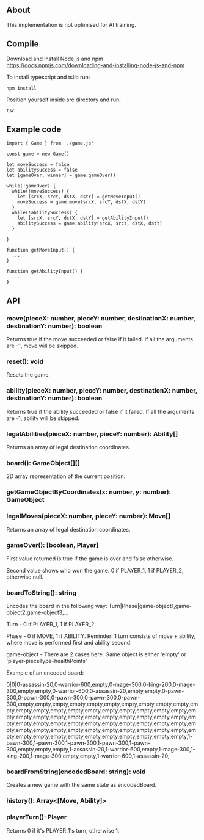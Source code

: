 ## About

This implementation is not optimised for AI training.

## Compile

Download and install Node.js and npm https://docs.npmjs.com/downloading-and-installing-node-js-and-npm

To install typescript and tslib run:

```
npm install
```

Position yourself inside src directory and run:

```
tsc
```

## Example code


```
import { Game } from './game.js'

const game = new Game()

let moveSuccess = false
let abilitySuccess = false
let [gameOver, winner] = game.gameOver()

while(!gameOver) {
  while(!moveSuccess) {
    let [srcX, srcY, dstX, dstY] = getMoveInput()
    moveSuccess = game.move(srcX, srcY, dstX, dstY)
  }
  while(!abilitySuccess) {
    let [srcX, srcY, dstX, dstY] = getAbilityInput()
    abilitySuccess = game.ability(srcX, srcY, dstX, dstY)
  }

}

function getMoveInput() {
  ...
}

function getAbilityInput() {
  ...
}

```

## API

### move(pieceX: number, pieceY: number, destinationX: number, destinationY: number): boolean

Returns true if the move succeeded or false if it failed. If all the arguments are -1, move will be
skipped.

### reset(): void

Resets the game.

### ability(pieceX: number, pieceY: number, destinationX: number, destinationY: number): boolean

Returns true if the ability succeeded or false if it failed. If all the arguments are -1, ability
will be skipped. 

### legalAbilities(pieceX: number, pieceY: number): Ability[]

Returns an array of legal destination coordinates. 

### board(): GameObject[][]

2D array representation of the current position.

### getGameObjectByCoordinates(x: number, y: number): GameObject

### legalMoves(pieceX: number, pieceY: number): Move[]

Returns an array of legal destination coordinates. 

### gameOver(): [boolean, Player]

First value returned is true if the game is over and false otherwise.

Second value shows who won the game. 0 if PLAYER_1, 1 if PLAYER_2, otherwise null.

### boardToString(): string

Encodes the board in the following way: Turn|Phase|game-object1,game-object2,game-object3,...

Turn - 0 if PLAYER_1, 1 if PLAYER_2

Phase - 0 if MOVE, 1 if ABILITY. Reminder: 1 turn consists of move + ability, where move is
performed first and ability second.

game-object - There are 2 cases here. Game object is either 'empty' or
'player-pieceType-healthPoints'

Example of an encoded board:

0|0|0-assassin-20,0-warrior-600,empty,0-mage-300,0-king-200,0-mage-300,empty,empty,0-warrior-600,0-assassin-20,empty,empty,0-pawn-300,0-pawn-300,0-pawn-300,0-pawn-300,0-pawn-300,empty,empty,empty,empty,empty,empty,empty,empty,empty,empty,empty,empty,empty,empty,empty,empty,empty,empty,empty,empty,empty,empty,empty,empty,empty,empty,empty,empty,empty,empty,empty,empty,empty,empty,empty,empty,empty,empty,empty,empty,empty,empty,empty,empty,empty,empty,empty,empty,empty,empty,empty,empty,empty,empty,empty,empty,empty,empty,empty,empty,empty,empty,empty,empty,empty,1-pawn-300,1-pawn-300,1-pawn-300,1-pawn-300,1-pawn-300,empty,empty,empty,1-assassin-20,1-warrior-600,empty,1-mage-300,1-king-200,1-mage-300,empty,empty,1-warrior-600,1-assassin-20,

### boardFromString(encodedBoard: string): void

Creates a new game with the same state as encodedBoard.


### history(): Array<[Move, Ability]> 

### playerTurn(): Player

Returns 0 if it's PLAYER_1's turn, otherwise 1.

